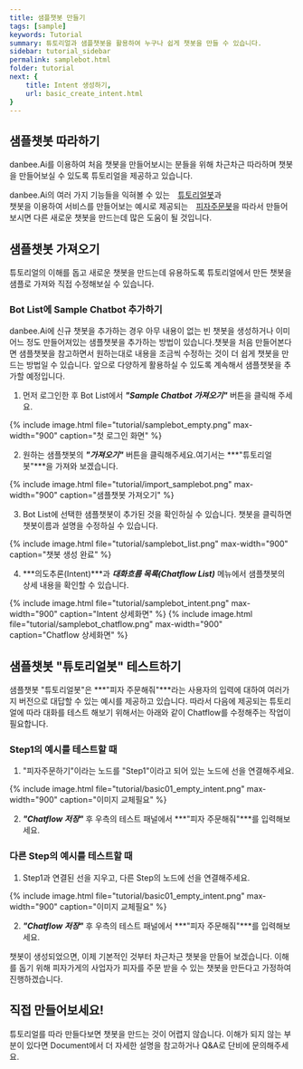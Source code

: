 ```yaml
---
title: 샘플챗봇 만들기
tags: [sample]
keywords: Tutorial
summary: 튜토리얼과 샘플챗봇을 활용하여 누구나 쉽게 챗봇을 만들 수 있습니다.
sidebar: tutorial_sidebar
permalink: samplebot.html
folder: tutorial
next: {
    title: Intent 생성하기,
    url: basic_create_intent.html
}
---
```


## 샘플챗봇 따라하기

danbee.Ai를 이용하여 처음 챗봇을 만들어보시는 분들을 위해 차근차근 따라하며 챗봇을 만들어보실 수 있도록 튜토리얼을 제공하고 있습니다.

danbee.Ai의 여러 가지 기능들을 익혀볼 수 있는 <span style="color:#f69023;"><i class="fa fa-external-link-square" aria-hidden="true" style="margin: 0px 5px"></i>[튜토리얼봇](/basic_create_intent.html)</span>과<br>
챗봇을 이용하여 서비스를 만들어보는 예시로 제공되는 <span style="color:#f69023;"><i class="fa fa-external-link-square" aria-hidden="true" style="margin: 0px 5px"></i>[피자주문봇](/basic_create_intent.html)</span>을 따라서 만들어 보시면 다른 새로운 챗봇을 만드는데 많은 도움이 될 것입니다.

## 샘플챗봇 가져오기
튜토리얼의 이해를 돕고 새로운 챗봇을 만드는데 유용하도록 튜토리얼에서 만든 챗봇을 샘플로 가져와 직접 수정해보실 수 있습니다.

### Bot List에 Sample Chatbot 추가하기
danbee.Ai에 신규 챗봇을 추가하는 경우 아무 내용이 없는 빈 챗봇을 생성하거나 이미 어느 정도 만들어져있는 샘플챗봇을 추가하는 방법이 있습니다.챗봇을 처음 만들어본다면 샘플챗봇을 참고하면서 원하는대로 내용을 조금씩 수정하는 것이 더 쉽게 챗봇을 만드는 방법일 수 있습니다. 앞으로 다양하게 활용하실 수 있도록 계속해서 샘플챗봇을 추가할 예정입니다.

1) 먼저 로그인한 후 Bot List에서 ***"Sample Chatbot 가져오기"*** 버튼을 클릭해 주세요.

{% include image.html file="tutorial/samplebot_empty.png" max-width="900" caption="첫 로그인 화면" %}

2) 원하는 샘플챗봇의 ***"가져오기"*** 버튼을 클릭해주세요.여기서는 ***"튜토리얼봇"***을 가져와 보겠습니다.

{% include image.html file="tutorial/import_samplebot.png" max-width="900" caption="샘플챗봇 가져오기" %}

3) Bot List에 선택한 샘플챗봇이 추가된 것을 확인하실 수 있습니다. 챗봇을 클릭하면 챗봇이름과 설명을 수정하실 수 있습니다.

{% include image.html file="tutorial/samplebot_list.png" max-width="900" caption="챗봇 생성 완료" %}

4) ***의도추론(Intent)***과 ***대화흐름 목록(Chatflow List)*** 메뉴에서 샘플챗봇의 상세 내용을 확인할 수 있습니다.

{% include image.html file="tutorial/samplebot_intent.png" max-width="900" caption="Intent 상세화면" %}
{% include image.html file="tutorial/samplebot_chatflow.png" max-width="900" caption="Chatflow 상세화면" %}

## 샘플챗봇 "튜토리얼봇" 테스트하기
샘플챗봇 "튜토리얼봇"은 ***"피자 주문해줘"***라는 사용자의 입력에 대하여 여러가지 버전으로 대답할 수 있는 예시를 제공하고 있습니다. 따라서 다음에 제공되는 튜토리얼에 따라 대화를 테스트 해보기 위해서는 아래와 같이 Chatflow를 수정해주는 작업이 필요합니다.

### Step1의 예시를 테스트할 때
1) "피자주문하기"이라는 노드를 "Step1"이라고 되어 있는 노드에 선을 연결해주세요.

{% include image.html file="tutorial/basic01_empty_intent.png" max-width="900" caption="이미지 교체필요" %}

2) ***"Chatflow 저장"*** 후 우측의 테스트 패널에서 ***"피자 주문해줘"***를 입력해보세요.

### 다른 Step의 예시를 테스트할 때
1) Step1과 연결된 선을 지우고, 다른 Step의 노드에 선을 연결해주세요.

{% include image.html file="tutorial/basic01_empty_intent.png" max-width="900" caption="이미지 교체필요" %}

2) ***"Chatflow 저장"*** 후 우측의 테스트 패널에서 ***"피자 주문해줘"***를 입력해보세요.

챗봇이 생성되었으면, 이제 기본적인 것부터 차근차근 챗봇을 만들어 보겠습니다.
이해를 돕기 위해 피자가게의 사업자가 피자를 주문 받을 수 있는 챗봇을 만든다고 가정하여 진행하겠습니다.

## 직접 만들어보세요!
튜토리얼를 따라 만들다보면 챗봇을 만드는 것이 어렵지 않습니다. 이해가 되지 않는 부분이 있다면 Document에서 더 자세한 설명을 참고하거나 Q&A로 단비에 문의해주세요.